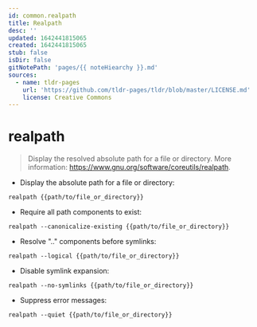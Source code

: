 ```yaml
---
id: common.realpath
title: Realpath
desc: ''
updated: 1642441815065
created: 1642441815065
stub: false
isDir: false
gitNotePath: 'pages/{{ noteHiearchy }}.md'
sources:
  - name: tldr-pages
    url: 'https://github.com/tldr-pages/tldr/blob/master/LICENSE.md'
    license: Creative Commons
---
```

# realpath

> Display the resolved absolute path for a file or directory.
> More information: <https://www.gnu.org/software/coreutils/realpath>.

- Display the absolute path for a file or directory:

`realpath {{path/to/file_or_directory}}`

- Require all path components to exist:

`realpath --canonicalize-existing {{path/to/file_or_directory}}`

- Resolve ".." components before symlinks:

`realpath --logical {{path/to/file_or_directory}}`

- Disable symlink expansion:

`realpath --no-symlinks {{path/to/file_or_directory}}`

- Suppress error messages:

`realpath --quiet {{path/to/file_or_directory}}`


